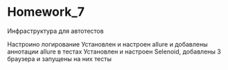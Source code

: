 # Homework_7
Инфраструктура для автотестов

Настроино логирование
Установлен и настроен allure и добавлены аннотации allure в тестах
Установлен и настроен Selenoid, добавлены 3 браузера и запущены на них тесты
